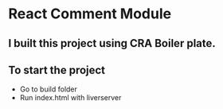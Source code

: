 
# React Comment Module

## I built this project using CRA Boiler plate.

## To start the project

  - Go to build folder
  - Run index.html with liverserver
